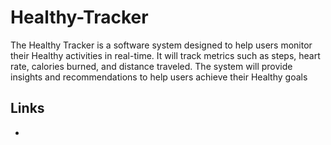 # Healthy-Tracker
The Healthy Tracker is a software system designed to help users monitor their Healthy activities in real-time. It will track metrics such as steps, heart rate, calories burned, and distance traveled. The system will provide insights and recommendations to help users achieve their Healthy goals


Links
-
- 
